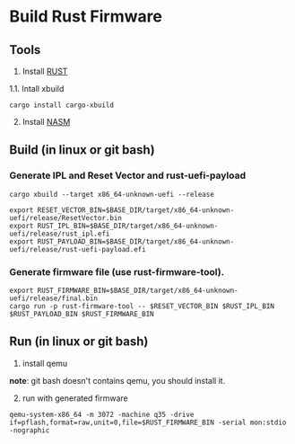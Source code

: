 # Build Rust Firmware

## Tools

1. Install [RUST](https://www.rust-lang.org/)

1.1. Intall xbuild

```
cargo install cargo-xbuild
```

2. Install [NASM](https://www.nasm.us/)

## Build (in linux or git bash)

### Generate IPL and Reset Vector and rust-uefi-payload

```
cargo xbuild --target x86_64-unknown-uefi --release

export RESET_VECTOR_BIN=$BASE_DIR/target/x86_64-unknown-uefi/release/ResetVector.bin
export RUST_IPL_BIN=$BASE_DIR/target/x86_64-unknown-uefi/release/rust_ipl.efi
export RUST_PAYLOAD_BIN=$BASE_DIR/target/x86_64-unknown-uefi/release/rust-uefi-payload.efi
```

### Generate firmware file (use rust-firmware-tool).

```
export RUST_FIRMWARE_BIN=$BASE_DIR/target/x86_64-unknown-uefi/release/final.bin
cargo run -p rust-firmware-tool -- $RESET_VECTOR_BIN $RUST_IPL_BIN $RUST_PAYLOAD_BIN $RUST_FIRMWARE_BIN
```

## Run (in linux or git bash)

1. install qemu

**note**: git bash doesn't contains qemu, you should install it.

2. run with generated firmware

```
qemu-system-x86_64 -m 3072 -machine q35 -drive if=pflash,format=raw,unit=0,file=$RUST_FIRMWARE_BIN -serial mon:stdio -nographic
```
